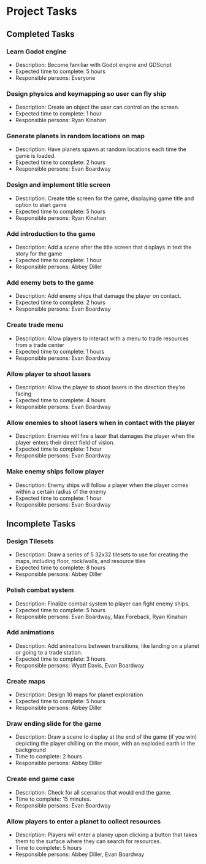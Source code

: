 # Project Tasks
## Completed Tasks

### Learn Godot engine
* Description: Become familiar with Godot engine and GDScript
* Expected time to complete: 5 hours
* Responsible persons: Everyone

### Design physics and keymapping so user can fly ship
* Description: Create an object the user can control on the screen.
* Expected time to complete: 1 hour
* Responsible persons: Ryan Kinahan

### Generate planets in random locations on map
* Description: Have planets spawn at random locations each time the game is loaded.
* Expected time to complete: 2 hours
* Responsible persons: Evan Boardway

### Design and implement title screen
* Description: Create title screen for the game, displaying game title and option to start game
* Expected time to complete: 5 hours
* Responsible persons: Ryan Kinahan

### Add introduction to the game
* Description: Add a scene after the title screen that displays in text the story for the game
* Expected time to complete: 1 hour
* Responsible persons: Abbey Diller

### Add enemy bots to the game
* Description: Add enemy ships that damage the player on contact.
* Expected time to complete: 2 hours
* Responsible persons: Evan Boardway

### Create trade menu 
* Description: Allow players to interact with a menu to trade resources from a trade center
* Expected time to complete: 1 hours
* Responsible persons: Evan Boardway

### Allow player to shoot lasers
* Description: Allow the player to shoot lasers in the direction they're facing
* Expected time to complete: 4 hours
* Responsible persons: Evan Boardway

### Allow enemies to shoot lasers when in contact with the player
* Description: Enemies will fire a laser that damages the player when the player enters their direct field of vision.
* Expected time to complete: 1 hour
* Responsible persons: Evan Boardway

### Make enemy ships follow player 
* Description: Enemy ships will follow a player when the player comes within a certain radius of the enemy
* Expected time to complete: 1 hour
* Responsible persons: Evan Boardway

## Incomplete Tasks

### Design Tilesets
* Description: Draw a series of 5 32x32 tilesets to use for creating the maps, including floor, rock/walls, and resource tiles
* Expected time to complete: 8 hours
* Responsible persons: Abbey Diller

### Polish combat system 
* Description: Finalize combat system to player can fight enemy ships.
* Expected time to complete: 5 hours
* Responsible persons: Evan Boardway, Max Foreback, Ryan Kinahan

### Add animations 
* Description: Add animations between transitions, like landing on a planet or going to a trade station.
* Expected time to complete: 3 hours
* Responsible persons: Wyatt Davis, Evan Boardway

### Create maps
* Description: Design 10 maps for planet exploration
* Expected time to complete: 5 hours
* Responsible persons: Abbey Diller

### Draw ending slide for the game
* Description: Draw a scene to display at the end of the game (if you win) depicting the player chilling on the moon, with an exploded earth in the background
* Time to complete: 2 hours
* Responsible persons: Abbey Diller

### Create end game case
* Description: Check for all scenarios that would end the game.
* Time to complete: 15 minutes.
* Responsible persons: Evan Boardway

### Allow players to enter a planet to collect resources
* Description: Players will enter a planey upon clicking a button that takes them to the surface where they can search for resources.
* Time to complete: 5 hours
* Responsible persons:  Abbey Diller, Evan Boardway
